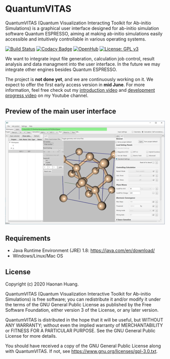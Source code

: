 # QuantumVITAS

QuantumVITAS (Quantum Visualization Interacting Toolkit for Ab-initio Simulations) is a graphical user interface designed for ab-initio simulation software Quantum ESPRESSO, aiming at making ab-initio simulations easily accessible and intuitively controllable in various operating systems.

[![Build Status](https://travis-ci.org/quantumVITAS/quantumVITAS.svg?branch=master)](https://travis-ci.org/quantumVITAS/quantumVITAS)
[![Codacy Badge](https://app.codacy.com/project/badge/Grade/e587f90f42f64b63bb3065b40b138e8c)](https://www.codacy.com/gh/quantumVITAS/quantumVITAS?utm_source=github.com&amp;utm_medium=referral&amp;utm_content=quantumVITAS/quantumVITAS&amp;utm_campaign=Badge_Grade)
[![OpenHub](https://www.openhub.net/p/quantumVITAS/widgets/project_thin_badge.gif)](https://www.openhub.net/p/quantumVITAS)
[![License: GPL v3](https://img.shields.io/badge/License-GPLv3-blue.svg)](https://www.gnu.org/licenses/gpl-3.0)

We want to integrate input file generation, calculation job control, result analysis and data managment into the user interface. In the future we may integrate other engines besides Quantum ESPRESSO.

The project is **not done yet**, and we are continuously working on it. We expect to offer the first early access version in **mid June**. For more information, feel free check out my [introduction video](https://www.youtube.com/watch?v=S2e1TWx6DHs) and [development progress video](https://www.youtube.com/watch?v=JSX576IHaH0) on my Youtube channel.

## Preview of the main user interface 

![main user interface](docs/images/uipreview.PNG)

## Requirements

*   Java Runtime Environment (JRE) 1.8: https://java.com/en/download/
*   Windows/Linux/Mac OS

## License

 Copyright (c) 2020 Haonan Huang.
 
 QuantumVITAS (Quantum Visualization Interactive Toolkit for Ab-initio 
 Simulations) is free software; you can redistribute it and/or modify
 it under the terms of the GNU General Public License as published by
 the Free Software Foundation, either version 3 of the License, or
 any later version.
 
 QuantumVITAS is distributed in the hope that it will be useful,
 but WITHOUT ANY WARRANTY; without even the implied warranty of
 MERCHANTABILITY or FITNESS FOR A PARTICULAR PURPOSE.  See the
 GNU General Public License for more details.
 
 You should have received a copy of the GNU General Public License
 along with QuantumVITAS.  If not, see <https://www.gnu.org/licenses/gpl-3.0.txt>.
